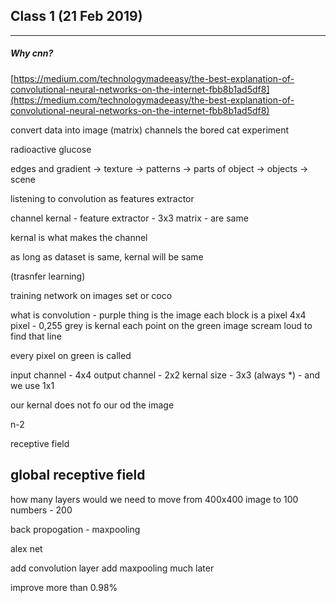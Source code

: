 ## Class 1 (21 Feb 2019)
---

##### Why cnn?
[https://medium.com/technologymadeeasy/the-best-explanation-of-convolutional-neural-networks-on-the-internet-fbb8b1ad5df8](https://medium.com/technologymadeeasy/the-best-explanation-of-convolutional-neural-networks-on-the-internet-fbb8b1ad5df8)



convert data into image (matrix)
channels
the bored cat experiment

radioactive glucose

edges and gradient -> texture -> patterns -> parts of object -> objects -> scene

listening to convolution as features extractor

channel
kernal - feature extractor - 3x3 matrix - are same

kernal is what makes the channel

as long as dataset is same, kernal will be same

(trasnfer learning)

training network on images set or coco

what is convolution - purple thing is the image
each block is a pixel
4x4 pixel - 0,255
grey is kernal
each point on the green image 
scream loud to find that line

every pixel on green is called 

input channel - 4x4
output channel - 2x2
kernal size - 3x3 (always *) - and we use 1x1


our kernal does not fo our od the image


n-2

receptive field

global receptive field
---
how many layers would we need to move from 400x400 image to 100 numbers - 200



back propogation - maxpooling

alex net

add convolution layer
add maxpooling much later

improve more than 0.98%

 
